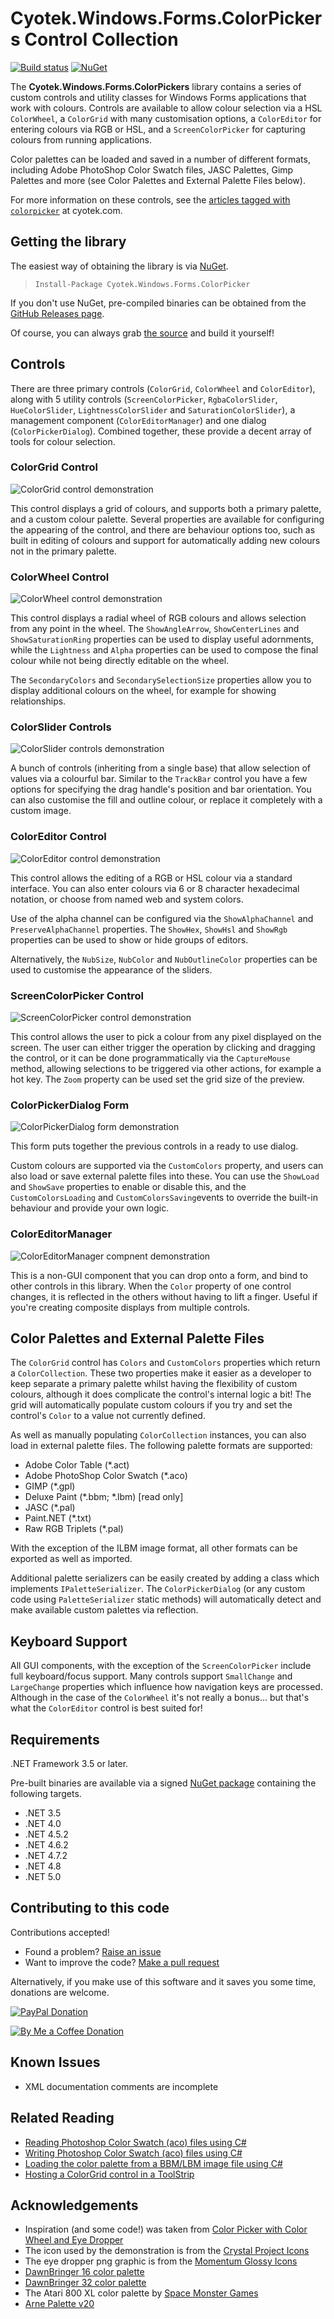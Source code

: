 # Cyotek.Windows.Forms.ColorPickers Control Collection

[![Build status][cibadge]][ci] [![NuGet][nugetbadge]][nuget]

The **Cyotek.Windows.Forms.ColorPickers** library contains a
series of custom controls and utility classes for Windows Forms
applications that work with colours. Controls are available to
allow colour selection via a HSL `ColorWheel`, a `ColorGrid`
with many customisation options, a `ColorEditor` for entering
colours via RGB or HSL, and a `ScreenColorPicker` for capturing
colours from running applications.

Color palettes can be loaded and saved in a number of different
formats, including Adobe PhotoShop Color Swatch files, JASC
Palettes, Gimp Palettes and more (see Color Palettes and
External Palette Files below).

For more information on these controls, see the [articles tagged
with `colorpicker`][blogtag] at cyotek.com.

## Getting the library

The easiest way of obtaining the library is via [NuGet][nuget].

> `Install-Package Cyotek.Windows.Forms.ColorPicker`

If you don't use NuGet, pre-compiled binaries can be obtained
from the [GitHub Releases page][ghrel].

Of course, you can always grab [the source][ghsrc] and build it
yourself!

## Controls

There are three primary controls (`ColorGrid`, `ColorWheel` and
`ColorEditor`), along with 5 utility controls
(`ScreenColorPicker`, `RgbaColorSlider`, `HueColorSlider`,
`LightnessColorSlider` and `SaturationColorSlider`), a
management component (`ColorEditorManager`) and one dialog
(`ColorPickerDialog`). Combined together, these provide a decent
array of tools for colour selection.

### ColorGrid Control

![ColorGrid control demonstration][colorgridscreen]

This control displays a grid of colours, and supports both a
primary palette, and a custom colour palette. Several properties
are available for configuring the appearing of the control, and
there are behaviour options too, such as built in editing of
colours and support for automatically adding new colours not in
the primary palette.

### ColorWheel Control

![ColorWheel control demonstration][colorwheelscreen]

This control displays a radial wheel of RGB colours and allows
selection from any point in the wheel. The `ShowAngleArrow`,
`ShowCenterLines` and `ShowSaturationRing` properties can be
used to display useful adornments, while the `Lightness` and
`Alpha` properties can be used to compose the final colour while
not being directly editable on the wheel.

The `SecondaryColors` and `SecondarySelectionSize` properties
allow you to display additional colours on the wheel, for
example for showing relationships.

### ColorSlider Controls

![ColorSlider controls demonstration][colorsliderscreen]

A bunch of controls (inheriting from a single base) that allow
selection of values via a colourful bar. Similar to the
`TrackBar` control you have a few options for specifying the
drag handle's position and bar orientation. You can also
customise the fill and outline colour, or replace it completely
with a custom image.

### ColorEditor Control

![ColorEditor control demonstration][coloreditorscreen]

This control allows the editing of a RGB or HSL colour via a
standard interface. You can also enter colours via 6 or 8
character hexadecimal notation, or choose from named web and
system colors.

Use of the alpha channel can be configured via the
`ShowAlphaChannel` and `PreserveAlphaChannel` properties. The
`ShowHex`, `ShowHsl` and `ShowRgb` properties can be used to
show or hide groups of editors.

Alternatively, the `NubSize`, `NubColor` and `NubOutlineColor`
properties can be used to customise the appearance of the
sliders.

### ScreenColorPicker Control

![ScreenColorPicker control demonstration][screenpickerscreen]

This control allows the user to pick a colour from any pixel
displayed on the screen. The user can either trigger the
operation by clicking and dragging the control, or it can be
done programmatically via the `CaptureMouse` method, allowing
selections to be triggered via other actions, for example a hot
key. The `Zoom` property can be used set the grid size of the
preview.

### ColorPickerDialog Form

![ColorPickerDialog form demonstration][colordialogscreen]

This form puts together the previous controls in a ready to use
dialog.

Custom colours are supported via the `CustomColors` property,
and users can also load or save external palette files into
these. You can use the `ShowLoad` and `ShowSave` properties to
enable or disable this, and the `CustomColorsLoading` and
`CustomColorsSaving`events to override the built-in behaviour
and provide your own logic.

### ColorEditorManager

![ColorEditorManager compnent demonstration][coloreditormanagerscreen]

This is a non-GUI component that you can drop onto a form, and
bind to other controls in this library. When the `Color`
property of one control changes, it is reflected in the others
without having to lift a finger. Useful if you're creating
composite displays from multiple controls.

## Color Palettes and External Palette Files

The `ColorGrid` control has `Colors` and `CustomColors`
properties which return a `ColorCollection`. These two
properties make it easier as a developer to keep separate a
primary palette whilst having the flexibility of custom colours,
although it does complicate the control's internal logic a bit!
The grid will automatically populate custom colours if you try
and set the control's `Color` to a value not currently defined.

As well as manually populating `ColorCollection` instances, you
can also load in external palette files. The following palette
formats are supported:

* Adobe Color Table (*.act)
* Adobe PhotoShop Color Swatch (*.aco)
* GIMP (*.gpl)
* Deluxe Paint (*.bbm; *.lbm) [read only]
* JASC (*.pal)
* Paint.NET (*.txt)
* Raw RGB Triplets (*.pal)

With the exception of the ILBM image format, all other formats
can be exported as well as imported.

Additional palette serializers can be easily created by adding a
class which implements `IPaletteSerializer`. The
`ColorPickerDialog` (or any custom code using
`PaletteSerializer` static methods) will automatically detect
and make available custom palettes via reflection.

## Keyboard Support

All GUI components, with the exception of the
`ScreenColorPicker` include full keyboard/focus support. Many
controls support `SmallChange` and `LargeChange` properties
which influence how navigation keys are processed. Although in
the case of the `ColorWheel` it's not really a bonus... but
that's what the `ColorEditor` control is best suited for!

## Requirements

.NET Framework 3.5 or later.

Pre-built binaries are available via a signed [NuGet
package][nuget] containing the following targets.

* .NET 3.5
* .NET 4.0
* .NET 4.5.2
* .NET 4.6.2
* .NET 4.7.2
* .NET 4.8
* .NET 5.0

## Contributing to this code

Contributions accepted!

* Found a problem? [Raise an issue][ghissue]
* Want to improve the code? [Make a pull request][ghpull]

Alternatively, if you make use of this software and it saves you
some time, donations are welcome.

[![PayPal Donation][paypalimg]][paypal]

[![By Me a Coffee Donation][bmacimg]][bmac]

## Known Issues

* XML documentation comments are incomplete

## Related Reading

* [Reading Photoshop Color Swatch (aco) files using C#]
* [Writing Photoshop Color Swatch (aco) files using C#]
* [Loading the color palette from a BBM/LBM image file using C#]
* [Hosting a ColorGrid control in a ToolStrip]

## Acknowledgements

* Inspiration (and some code!) was taken from [Color Picker with
  Color Wheel and Eye Dropper]
* The icon used by the demonstration is from the [Crystal
  Project Icons]
* The eye dropper png graphic is from the [Momentum Glossy
  Icons]
* [DawnBringer 16 color palette]
* [DawnBringer 32 color palette]
* The Atari 800 XL color palette by [Space Monster Games]
* [Arne Palette v20]

[Color Picker with Color Wheel and Eye Dropper]: http://www.codeproject.com/Articles/21965/Color-Picker-with-Color-Wheel-and-Eye-Dropper
[Crystal Project Icons]: http://www.iconfinder.com/icondetails/17937/128/color_color_scheme_icons_renk_icon
[Momentum Glossy Icons]: http://www.iconfinder.com/icondetails/84569/32/eyedropper_icon
[DawnBringer 16 color palette]: http://www.pixeljoint.com/forum/forum_posts.asp?TID=12795
[DawnBringer 32 color palette]: http://www.pixeljoint.com/forum/forum_posts.asp?TID=16247
[Space Monster Games]: http://www.spacemonsters.co.uk/2011/10/the-atari-colour-palette/
[Arne Palette v20]: http://androidarts.com/palette/16pal.htm

[Reading Photoshop Color Swatch (aco) files using C#]: http://cyotek.com/blog/reading-photoshop-color-swatch-aco-files-using-csharp
[Writing Photoshop Color Swatch (aco) files using C#]: http://cyotek.com/blog/writing-photoshop-color-swatch-aco-files-using-csharp
[Loading the color palette from a BBM/LBM image file using C#]: http://cyotek.com/blog/loading-the-color-palette-from-a-bbm-lbm-image-file-using-csharp
[Hosting a ColorGrid control in a ToolStrip]: http://www.cyotek.com/blog/hosting-a-colorgrid-control-in-a-toolstrip

[blogtag]: http://www.cyotek.com/blog/tag/colorpicker
[colorgridscreen]: res/cp-colorgridcontrol.png
[colorwheelscreen]: res/cp-colorwheelcontrol.png
[colorsliderscreen]: res/cp-colorslidercontrols.png
[coloreditorscreen]: res/cp-coloreditorcontrol.png
[screenpickerscreen]: res/cp-screencolorpickercontrol.png
[colordialogscreen]: res/cp-colorpickerdialog.png
[coloreditormanagerscreen]: res/cp-coloreditormanager.gif

[nuget]: https://www.nuget.org/packages/Cyotek.Windows.Forms.ColorPicker/
[nugetbadge]: https://img.shields.io/nuget/vpre/Cyotek.Windows.Forms.ColorPicker

[ci]: https://ci.appveyor.com/project/cyotek/cyotek-windows-forms-colorpicker
[cibadge]: https://img.shields.io/appveyor/build/cyotek/cyotek-windows-forms-colorpicker

[ghissue]: https://github.com/cyotek/Cyotek.Windows.Forms.ColorPicker/issues
[ghpull]: https://github.com/cyotek/Cyotek.Windows.Forms.ColorPicker/pulls
[ghrel]: https://github.com/cyotek/Cyotek.Windows.Forms.ColorPicker/releases
[ghsrc]: https://github.com/cyotek/Cyotek.Windows.Forms.ColorPicker

[paypal]: https://www.paypal.me/cyotek
[paypalimg]: https://static.cyotek.com/assets/images/donate.gif
[bmac]: https://www.buymeacoffee.com/cyotek
[bmacimg]: https://static.cyotek.com/assets/images/bmac.png
